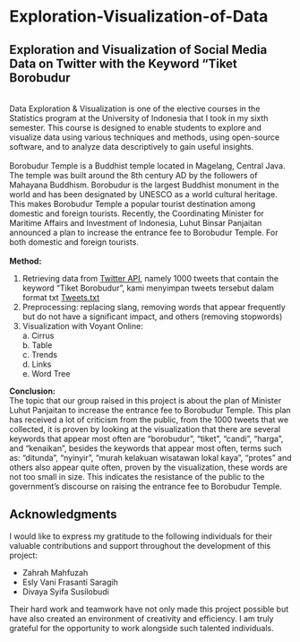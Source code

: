 # Exploration-Visualization-of-Data
## Exploration and Visualization of Social Media Data on Twitter with the Keyword “Tiket Borobudur
\
Data Exploration & Visualization is one of the elective courses in the Statistics program at the University of Indonesia that I took in my sixth semester. This course is designed to enable students to explore and visualize data using various techniques and methods, using open-source software, and to analyze data descriptively to gain useful insights.\
\
Borobudur Temple is a Buddhist temple located in Magelang, Central Java. The temple was built around the 8th century AD by the followers of Mahayana Buddhism. Borobudur is the largest Buddhist monument in the world and has been designated by UNESCO as a world cultural heritage. This makes Borobudur Temple a popular tourist destination among domestic and foreign tourists. Recently, the Coordinating Minister for Maritime Affairs and Investment of Indonesia, Luhut Binsar Panjaitan announced a plan to increase the entrance fee to Borobudur Temple. For both domestic and foreign tourists.\
\
**Method:**
1. Retrieving data from [Twitter API](https://developer.twitter.com/en/portal/products/elevated), namely 1000 tweets that contain the keyword “Tiket Borobudur”, kami menyimpan tweets tersebut dalam format txt [Tweets.txt](https://github.com/ChatleaShakira/Exploration-Visualization-of-Data/blob/bc52881ecd104ca81d862f59efe5ea249e82e764/Tweets.txt)
2. Preprocessing: replacing slang, removing words that appear frequently but do not have a significant impact, and others (removing stopwords)
3. Visualization with Voyant Online:\
   a. Cirrus\
   b. Table\
   c. Trends\
   d. Links\
   e. Word Tree

**Conclusion:**
\
The topic that our group raised in this project is about the plan of Minister Luhut Panjaitan to increase the entrance fee to Borobudur Temple. This plan has received a lot of criticism from the public, from the 1000 tweets that we collected, it is proven by looking at the visualization that there are several keywords that appear most often are “borobudur”, “tiket”, “candi”, “harga”, and “kenaikan”, besides the keywords that appear most often, terms such as: “ditunda”, “nyinyir”, “murah kelakuan wisatawan lokal kaya”, “protes” and others also appear quite often, proven by the visualization, these words are not too small in size. This indicates the resistance of the public to the government’s discourse on raising the entrance fee to Borobudur Temple.

## Acknowledgments

I would like to express my gratitude to the following individuals for their valuable contributions and support throughout the development of this project:

- Zahrah Mahfuzah
- Esly Vani Frasanti Saragih
- Divaya Syifa Susilobudi

Their hard work and teamwork have not only made this project possible but have also created an environment of creativity and efficiency. I am truly grateful for the opportunity to work alongside such talented individuals.

